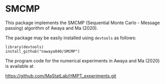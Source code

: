 # SMCMP

This package implements the SMCMP (Sequential Monte Carlo - Message passing) algorithm of Awaya and Ma (2020).

The package may be easily installed using `devtools` as follows:

```
library(devtools)
install_github("nawaya040/SMCMP")
```

The program code for the numerical experiments in Awaya and Ma (2020) is available at

https://github.com/MaStatLab/HMPT_experiments.git
